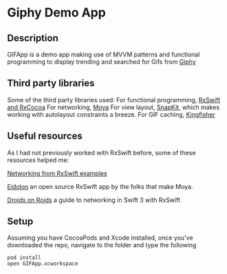 # Giphy Demo App

## Description
GIFApp is a demo app making use of MVVM patterns and functional programming to display trending and searched for Gifs from [Giphy](https://github.com/Giphy/GiphyAPI)


## Third party libraries
Some of the third party libraries used:
For functional programming, [RxSwift and RxCocoa](https://github.com/ReactiveX/RxSwift)
For networking, [Moya](https://github.com/Moya/Moya)
For view layout, [SnapKit](https://github.com/SnapKit/SnapKit), which makes working with autolayout constraints a breeze.
For GIF caching, [Kingfisher](https://github.com/onevcat/Kingfisher)


## Useful resources
As I had not previously worked with RxSwift before, some of these resources helped me:

[Networking from RxSwift examples](https://github.com/ReactiveX/RxSwift/blob/master/RxExample/RxExample/Examples/GitHubSearchRepositories/GitHubSearchRepositoriesAPI.swift)

[Eidolon](https://github.com/Artsy/eidolon) an open source RxSwift app by the folks that make Moya.

[Droids on Roids](https://www.thedroidsonroids.com/blog/ios/rxswift-examples-3-networking/) a guide to networking in Swift 3 with RxSwift

## Setup
Assuming you have CocoaPods and Xcode installed, once you've downloaded the repo, navigate to the folder and type the following
```
pod install
open GIFApp.xcworkspace
```
